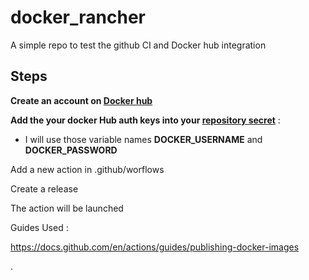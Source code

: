 # docker_rancher
A simple repo to test the github CI and Docker hub integration


## Steps


**Create an account on [Docker hub](https://hub.docker.com)**


**Add the your docker Hub auth keys into your [repository secret](https://docs.github.com/en/actions/reference/encrypted-secrets)** :

- I will use those variable names **DOCKER_USERNAME** and **DOCKER_PASSWORD**


Add a new action in .github/worflows

Create a release

The action will be launched


Guides Used :

https://docs.github.com/en/actions/guides/publishing-docker-images

.
